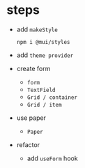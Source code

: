 # steps

- add `makeStyle`
  ```
  npm i @mui/styles
  ```
- add `theme provider`

- create form
  - `form`
  - `TextField`
  - `Grid / container`
  - `Grid / item`
- use paper

  - `Paper`

- refactor
  - add `useForm` hook
